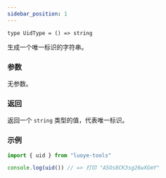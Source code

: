 ```yaml
---
sidebar_position: 1
---
```


`type UidType = () => string`

生成一个唯一标识的字符串。

### 参数

无参数。

### 返回

返回一个 `string` 类型的值，代表唯一标识。

### 示例

```ts
import { uid } from "luoye-tools"

console.log(uid()) // => 打印 "A5Os8CK3sg26wXGmY"
```
